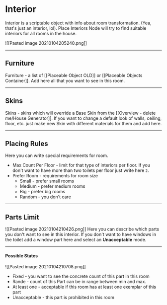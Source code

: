 # Interior
Interior is a scriptable object with info about room transformation. (Yea, that's just an interior, lol).
Place Interiors Node will try to find suitable interiors for all rooms in the house.

![[Pasted image 20210104205240.png]]

---

## Furniture
Furniture - a list of [[Placeable Object OLD]] or [[Placeable Objects Container]]. Add here all that you want to see in this room.

---

## Skins
Skins - skins which will override a Base Skin from the [[Overview - delete me/House Generator]]. If you want to change a default look of walls, ceiling, floor, etc. just make new Skin with different materials for them and add here.

---

## Placing Rules
Here you can write special requirements for room.
- Max Count Per Floor - limit for that type of interiors per floor. If you don't want to have more than two toilets per floor just write here ```2```.
- Prefer Room - requirements for room size
	- Small - prefer small rooms
	- Medium - prefer medium rooms
	- Big  - prefer big rooms
	- Random - you don't care


---

## Parts Limit

![[Pasted image 20210104210426.png]]
Here you can describe which parts you don't want to see in this interior.
If you don't want to have windows in the toilet add a window part here and select an **Unacceptable** mode.

---

#### Possible States

![[Pasted image 20210104210708.png]]
- Fixed - you want to see the concrete count of this part in this room
- Rande - count of this Part can be in range between min and max.
- At least one - acceptable if this room has at least one exemplar of this part
- Unacceptable - this part is prohibited in this room
